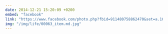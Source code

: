 ```yaml
---
date: 2014-12-21 15:20:09 +0200
embed: "facebook"
link: "https://www.facebook.com/photo.php?fbid=911480758862470&set=a.104335782910309.8361.100000016644208&type=3&theater"
img: "/img/life/00063_item.md.jpg"
---
```

